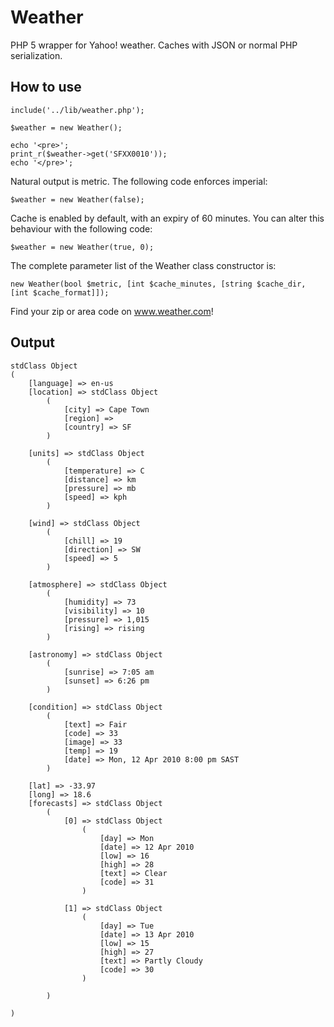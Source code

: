 Weather
=======

PHP 5 wrapper for Yahoo! weather. Caches with JSON or normal PHP serialization.

How to use
----------

    include('../lib/weather.php');
    
    $weather = new Weather();
    
    echo '<pre>';
    print_r($weather->get('SFXX0010'));
    echo '</pre>';
    
Natural output is metric. The following code enforces imperial:

    $weather = new Weather(false);
    
Cache is enabled by default, with an expiry of 60 minutes. You can alter this behaviour with the following code:

    $weather = new Weather(true, 0);
    
The complete parameter list of the Weather class constructor is:

    new Weather(bool $metric, [int $cache_minutes, [string $cache_dir, [int $cache_format]]);
    
Find your zip or area code on www.weather.com!
    
Output
------

    stdClass Object
    (
        [language] => en-us
        [location] => stdClass Object
            (
                [city] => Cape Town
                [region] => 
                [country] => SF
            )
    
        [units] => stdClass Object
            (
                [temperature] => C
                [distance] => km
                [pressure] => mb
                [speed] => kph
            )
    
        [wind] => stdClass Object
            (
                [chill] => 19
                [direction] => SW
                [speed] => 5
            )
    
        [atmosphere] => stdClass Object
            (
                [humidity] => 73
                [visibility] => 10
                [pressure] => 1,015
                [rising] => rising
            )
    
        [astronomy] => stdClass Object
            (
                [sunrise] => 7:05 am
                [sunset] => 6:26 pm
            )
    
        [condition] => stdClass Object
            (
                [text] => Fair
                [code] => 33
                [image] => 33
                [temp] => 19
                [date] => Mon, 12 Apr 2010 8:00 pm SAST
            )
    
        [lat] => -33.97
        [long] => 18.6
        [forecasts] => stdClass Object
            (
                [0] => stdClass Object
                    (
                        [day] => Mon
                        [date] => 12 Apr 2010
                        [low] => 16
                        [high] => 28
                        [text] => Clear
                        [code] => 31
                    )
    
                [1] => stdClass Object
                    (
                        [day] => Tue
                        [date] => 13 Apr 2010
                        [low] => 15
                        [high] => 27
                        [text] => Partly Cloudy
                        [code] => 30
                    )
    
            )
    
    )